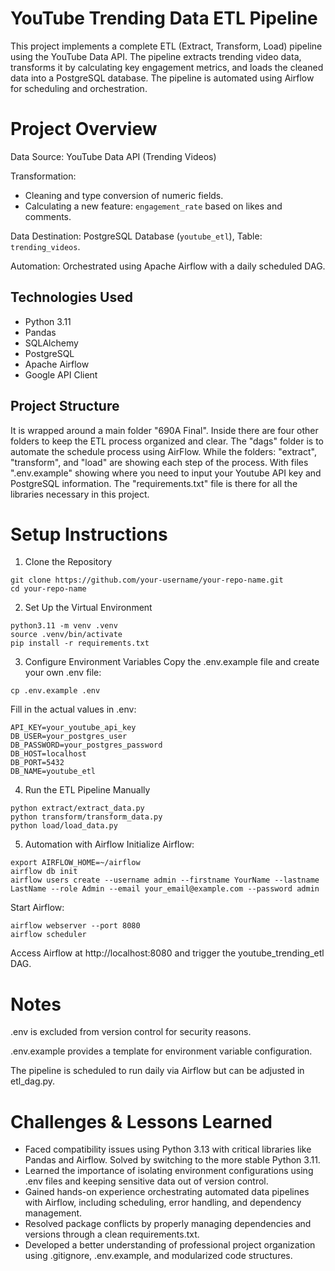 # YouTube Trending Data ETL Pipeline

This project implements a complete ETL (Extract, Transform, Load) pipeline using the YouTube Data API. The pipeline extracts trending video data, transforms it by calculating key engagement metrics, and loads the cleaned data into a PostgreSQL database. The pipeline is automated using Airflow for scheduling and orchestration.

# Project Overview

Data Source: YouTube Data API (Trending Videos)

Transformation:
- Cleaning and type conversion of numeric fields.
- Calculating a new feature: `engagement_rate` based on likes and comments.

Data Destination: PostgreSQL Database (`youtube_etl`), Table: `trending_videos`.

Automation: Orchestrated using Apache Airflow with a daily scheduled DAG.

## Technologies Used

- Python 3.11
- Pandas
- SQLAlchemy
- PostgreSQL
- Apache Airflow
- Google API Client

## Project Structure

It is wrapped around a main folder "690A Final". Inside there are four other folders to keep the ETL process organized and clear. The "dags" folder is to automate the schedule process using AirFlow. While the folders: "extract", "transform", and "load" are showing each step of the process. With files ".env.example" showing where you need to input your Youtube API key and PostgreSQL information. The "requirements.txt" file is there for all the libraries necessary in this project. 

# Setup Instructions

1) Clone the Repository
```
git clone https://github.com/your-username/your-repo-name.git
cd your-repo-name
```

2) Set Up the Virtual Environment
```
python3.11 -m venv .venv
source .venv/bin/activate
pip install -r requirements.txt
```

3) Configure Environment Variables
Copy the .env.example file and create your own .env file:
```
cp .env.example .env
```
Fill in the actual values in .env:
```
API_KEY=your_youtube_api_key
DB_USER=your_postgres_user
DB_PASSWORD=your_postgres_password
DB_HOST=localhost
DB_PORT=5432
DB_NAME=youtube_etl
```

4) Run the ETL Pipeline Manually
```
python extract/extract_data.py
python transform/transform_data.py
python load/load_data.py
```

5) Automation with Airflow
Initialize Airflow:
```
export AIRFLOW_HOME=~/airflow
airflow db init
airflow users create --username admin --firstname YourName --lastname LastName --role Admin --email your_email@example.com --password admin
```

Start Airflow:
```
airflow webserver --port 8080
airflow scheduler
```
Access Airflow at http://localhost:8080 and trigger the youtube_trending_etl DAG.

# Notes

.env is excluded from version control for security reasons.

.env.example provides a template for environment variable configuration.

The pipeline is scheduled to run daily via Airflow but can be adjusted in etl_dag.py.

# Challenges & Lessons Learned

- Faced compatibility issues using Python 3.13 with critical libraries like Pandas and Airflow. Solved by switching to the more stable Python 3.11.
- Learned the importance of isolating environment configurations using .env files and keeping sensitive data out of version control.
- Gained hands-on experience orchestrating automated data pipelines with Airflow, including scheduling, error handling, and dependency management.
- Resolved package conflicts by properly managing dependencies and versions through a clean requirements.txt.
- Developed a better understanding of professional project organization using .gitignore, .env.example, and modularized code structures.
